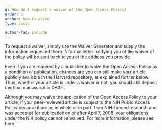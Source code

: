 ```yaml
---
q: How do I request a waiver of the Open Access Policy?
order: 5
anchor: how-to-waive
type: basic

author-faq: include
---
```


To request a waiver, simply use the Waiver Generator and supply the information requested there. A formal letter notifying you of the waiver of the policy will be sent back to you at the address you provide.

Even if you are required by a publisher to waive the Open Access Policy as a condition of publication, chances are you can still make your article publicly available in the Harvard repository, as explained further below. Thus, whether your article is under a waiver or not, you should still deposit the final manuscript in DASH.

Although you may waive the application of the Open Access Policy to your article, if your peer-reviewed article is subject to the NIH Public Access Policy because it arose, in whole or in part, from NIH-funded research and was accepted for publication on or after April 7, 2008, your obligations under the NIH policy cannot be waived. For more information, please see here.
